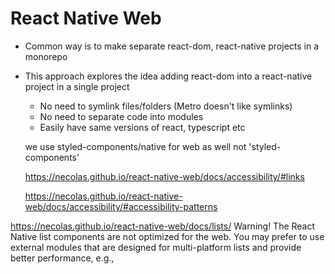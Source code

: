# React Native Web

- Common way is to make separate react-dom, react-native projects in a monorepo
- This approach explores the idea adding react-dom into a react-native project in a single project
  - No need to symlink files/folders (Metro doesn't like symlinks)
  - No need to separate code into modules
  - Easily have same versions of react, typescript etc

  we use styled-components/native for web as well not 'styled-components'

  https://necolas.github.io/react-native-web/docs/accessibility/#links


  https://necolas.github.io/react-native-web/docs/accessibility/#accessibility-patterns

https://necolas.github.io/react-native-web/docs/lists/
  Warning! The React Native list components are not optimized for the web. You may prefer to use external modules that are designed for multi-platform lists and provide better performance, e.g.,
